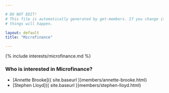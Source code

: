 ```yaml
---

# DO NOT EDIT!
# This file is automatically generated by get-members. If you change it, bad
# things will happen.

layout: default
title: "Microfinance"

---
```


{% include interests/microfinance.md %}

### Who is interested in Microfinance?


* [Annette Brooke]({ site.baseurl }}members/annette-brooke.html)
* [Stephen Lloyd]({ site.baseurl }}members/stephen-lloyd.html)
